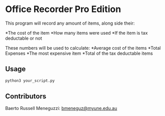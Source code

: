 # Office Recorder Pro Edition
This program will record any amount of items, along side their:

*The cost of the item
*How many items were used
*If the item is tax deductable or not

These numbers will be used to calculate:
*Average cost of the items
*Total Expenses
*The most expensive item
*Total of the tax deductable items

## Usage
```bash
python3 your_script.py
```
## Contributors
Baerto Russell Meneguzzi: bmeneguz@myune.edu.au
